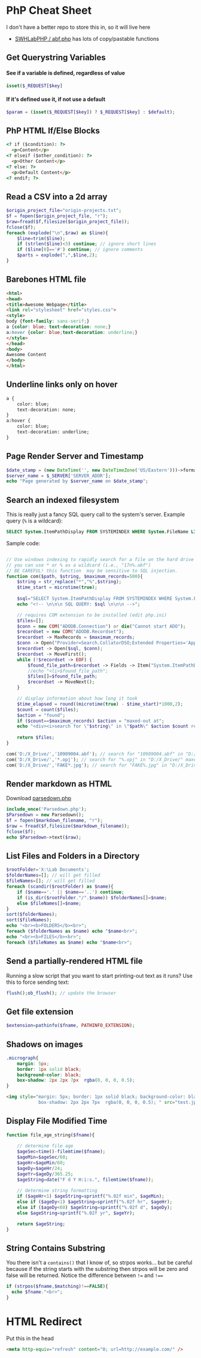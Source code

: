 # PhP Cheat Sheet
I don't have a better repo to store this in, so it will live here

* [SWHLabPHP / abf.php](https://github.com/swharden/SWHLabPHP/blob/master/recode/src/functions/abf.php) has lots of copy/pastable functions

## Get Querystring Variables

#### See if a variable is defined, regardless of value
```php
isset($_REQUEST[$key]
```

#### If it's defined use it, if not use a default
```php
$param = (isset($_REQUEST[$key]) ? $_REQUEST[$key] : $default);
```

## PhP HTML If/Else Blocks
```html
<? if ($condition): ?>
  <p>Content</p>
<? elseif ($other_condition): ?>
  <p>Other Content</p>
<? else: ?>
  <p>Default Content</p>
<? endif; ?>
```

## Read a CSV into a 2d array
```php
$origin_project_file="origin-projects.txt";
$f = fopen($origin_project_file, "r");
$raw=fread($f,filesize($origin_project_file));
fclose($f);
foreach (explode("\n",$raw) as $line){
    $line=trim($line);
    if (strlen($line)<3) continue; // ignore short lines
    if ($line[0]=='#') continue; // ignore comments
    $parts = explode(",",$line,2);
}
```

## Barebones HTML file
```html
<html>
<head>
<title>Awesome Webpage</title>
<link rel="stylesheet" href="styles.css">
<style>
body {font-family: sans-serif;}
a {color: blue; text-decoration: none;}
a:hover {color: blue;text-decoration: underline;}
</style>
</head>
<body>
Awesome Content
</body>
</html>
```

## Underline links only on hover
```html
a {
    color: blue;
    text-decoration: none;
}
a:hover {
    color: blue;
    text-decoration: underline;
}
```

## Page Render Server and Timestamp
```php
$date_stamp = (new DateTime('', new DateTimeZone('US/Eastern')))->format('Y-m-d H:i:s'); 
$server_name = $_SERVER['SERVER_ADDR'];
echo "Page generated by $server_name on $date_stamp";
```

## Search an indexed filesystem

This is really just a fancy SQL query call to the system's server.
Example query (`%` is a wildcard):
```sql
SELECT System.ItemPathDisplay FROM SYSTEMINDEX WHERE System.FileName LIKE '10909%.abf' 
```

Sample code:
```php

// Use windows indexing to rapidly search for a file on the hard drive
// you can use * or % as a wildcard (i.e., "17n%.abf")
// BE CAREFUL! this function  may be sensitive to SQL injection.
function com($path, $string, $maximum_records=500){
    $string = str_replace("*","%",$string);
    $time_start = microtime(true);
    
    $sql="SELECT System.ItemPathDisplay FROM SYSTEMINDEX WHERE System.FileName LIKE '$string'";
    echo "<!-- \n\n\n SQL QUERY: $sql \n\n\n -->";

    // requires COM extension to be installed (edit php.ini)
    $files=[];
    $conn = new COM("ADODB.Connection") or die("Cannot start ADO");
    $recordset = new COM("ADODB.Recordset");
    $recordset -> MaxRecords = $maximum_records;
    $conn -> Open("Provider=Search.CollatorDSO;Extended Properties='Application=Windows';");
    $recordset -> Open($sql, $conn);
    $recordset -> MoveFirst();   
    while (!$recordset -> EOF) {
        $found_file_path=$recordset -> Fields -> Item("System.ItemPathDisplay") -> Value;
        //echo "<li>$found_file_path";
        $files[]=$found_file_path;
        $recordset -> MoveNext();
    }

    // display information about how long it took
    $time_elapsed = round((microtime(true) - $time_start)*1000,2);
    $count = count($files);
    $action = "found";
    if ($count==$maximum_records) $action = "maxed-out at";
    echo "<div><i>search for \"$string\" in \"$path\" $action $count results in $time_elapsed</i> ms</div>";
    
    return $files;
}

com('D:/X_Drive/','10909004.abf'); // search for "10909004.abf" in "D:/X_Drive/" found 1 results in 13.04 ms
com('D:/X_Drive/','*.opj'); // search for "%.opj" in "D:/X_Drive/" maxed-out at 500 results in 142.9 ms
com('D:/X_Drive/','FAKE*.jpg'); // search for "FAKE%.jpg" in "D:/X_Drive/" found 2 results in 1.15 ms

```


## Render markdown as HTML
Download [parsedown.php](https://github.com/erusev/parsedown)
```php
include_once('Parsedown.php');
$Parsedown = new Parsedown();
$f = fopen($markdown_filename, "r");
$raw = fread($f,filesize($markdown_filename));
fclose($f);
echo $Parsedown->text($raw);
```

## List Files and Folders in a Directory
```php
$rootFolder='X:\Lab Documents';
$folderNames=[]; // will get filled
$fileNames=[]; // will get filled
foreach (scandir($rootFolder) as $name){
    if ($name=='.' || $name=='..') continue;
    if (is_dir($rootFolder."/".$name)) $folderNames[]=$name;
    else $fileNames[]=$name;
}
sort($folderNames);
sort($fileNames);
echo "<br><b>FOLDERS</b><br>";
foreach ($folderNames as $name) echo "$name<br>";
echo "<br><b>FILES</b><br>";
foreach ($fileNames as $name) echo "$name<br>";
```

## Send a partially-rendered HTML file
Running a slow script that you want to start printing-out text as it runs? Use this to force sending text:
```php
flush();ob_flush(); // update the browser
```

## Get file extension
```php
$extension=pathinfo($fname, PATHINFO_EXTENSION);
```

## Shadows on images
```css
.micrograph{
    margin: 5px;
    border: 1px solid black;
    background-color: black;
    box-shadow: 2px 2px 7px  rgba(0, 0, 0, 0.5); 
}
```

```html
<img style="margin: 5px; border: 1px solid black; background-color: black;
            box-shadow: 2px 2px 7px  rgba(0, 0, 0, 0.5); " src="test.jpg" />
```

## Display File Modified Time
```php
function file_age_string($fname){
    
    // determine file age
    $ageSec=time()-filemtime($fname);
    $ageMin=$ageSec/60;
    $ageHr=$ageMin/60;
    $ageDy=$ageHr/24;
    $ageYr=$ageDy/365.25;
    $ageString=date("F d Y H:i:s.", filemtime($fname));
    
    // determine string formatting
    if ($ageHr<1) $ageString=sprintf("%.02f min", $ageMin);
    else if ($ageDy<1) $ageString=sprintf("%.02f hr", $ageHr); 
    else if ($ageDy<60) $ageString=sprintf("%.02f d", $ageDy);
    else $ageString=sprintf("%.02f yr", $ageYr);

    return $ageString;
}
```

## String Contains Substring
You there isn't a `contains()` that I know of, so strpos works... but be careful because if the string starts with the substring then strpos will be zero and false will be returned. Notice the difference between `!=` and `!==`
```php
if (strpos($fname,$matching)!==FALSE){
  echo $fname."<br>";
}
```

# HTML Redirect
Put this in the head
```HTML
<meta http-equiv="refresh" content="0; url=http://example.com/" />
```
